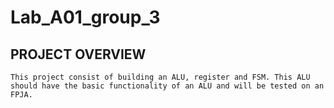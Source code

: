 # Lab_A01_group_3

## PROJECT OVERVIEW
    This project consist of building an ALU, register and FSM. This ALU should have the basic functionality of an ALU and will be tested on an FPJA.